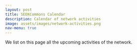```yaml
---
layout: post
title: SEEKCommons Calendar
description: Calendar of network activities
image: assets/images/network-activities.png
nav-menu: true
---
```


We list on this page all the upcoming activities of the network.
